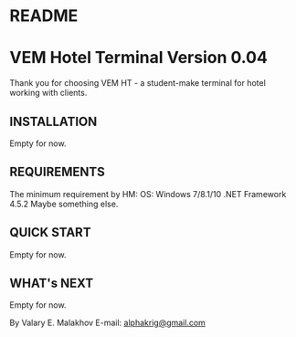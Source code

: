 # README #

VEM Hotel Terminal
Version 0.04
==================

Thank you for choosing VEM HT - a student-make terminal for hotel working with clients.

INSTALLATION
------------

Empty for now.

REQUIREMENTS
------------

The minimum requirement by HM:
	OS: Windows 7/8.1/10
	.NET Framework 4.5.2
	Maybe something else.

QUICK START
-----------

Empty for now.


WHAT's NEXT
-----------

Empty for now.


By Valary E. Malakhov
E-mail: alphakrig@gmail.com